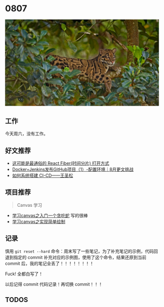
# 0807

![](./bg-imgs/0807.jpg)

## 工作

今天周六，没有工作。


## 好文推荐

- [这可能是最通俗的 React Fiber(时间分片) 打开方式](https://juejin.cn/post/6844903975112671239)
- [Docker+Jenkins发布GitHub项目（1）-配置环境｜8月更文挑战](https://juejin.cn/post/6991303151051603999)
- [如何系统搭建 CI-CD——王圣松](https://juejin.cn/post/6993676240603316231)

## 项目推荐

> Canvas 学习

- [学习canvas之入门一个贪吃蛇](https://juejin.cn/post/6993309167926640647) 写的很棒
- [学习canvas之实现简单绘制](https://juejin.cn/post/6993982666601152549)

## 记录

慎用 `git reset --hard` 命令：周末写了一些笔记，为了补充笔记的示例，代码回退到指定的 commit 补充对应的示例图，使用了这个命令，结果还原到当前commit 后，我的笔记全丢了！！！！！！！！

Fuck! 全都白写了！

以后记得 commit 代码记录！再切换 commit！！！

## TODOS